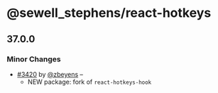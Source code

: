 # @sewell_stephens/react-hotkeys

## 37.0.0

### Minor Changes

- [#3420](https://github.com/sewellstephens/late/pull/3420) by [@zbeyens](https://github.com/zbeyens) –
  - NEW package: fork of `react-hotkeys-hook`
